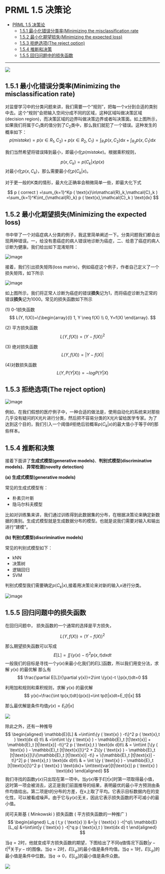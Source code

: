 # PRML 1.5 决策论

- [PRML 1.5 决策论](#PRML-15-决策论)
	- [1.5.1 最小化错误分类率(Minimizing the misclassification rate](#151-最小化错误分类率Minimizing-the-misclassification-rate)
	- [1.5.2 最小化期望损失(Minimizing the expected loss)](#152-最小化期望损失Minimizing-the-expected-loss)
	- [1.5.3 拒绝选项(The reject option)](#153-拒绝选项The-reject-option)
	- [1.5.4 推断和决策](#154-推断和决策)
	- [1.5.5 回归问题中的损失函数](#155-回归问题中的损失函数)

---
![](..\img\1.8.png)

## 1.5.1 最小化错误分类率(Minimizing the misclassification rate)

对监督学习中的分类问题来讲，我们需要一个“规则”，把每一个$x$分到合适的类别中去。这个“规则”会把输入空间分成不同的区域，这种区域叫做决策区域(decision region)，而决策区域的边界叫做决策边界或者叫决策面。如上图所示，如果我们将属于$C_1$类的值分到了$C_2$类中，那么我们就犯了一个错误。这种发生的概率如下：
$$
p(mistake) = p(x\in R_1, C_2)+p(x\in R_2, C_1)=\int_{R_1}p(x,C_2)\mathrm{d} x+\int_{R_2}p(x,C_1)\mathrm{d} x
$$

我们当然希望将错误降到最小，即最小化$p(mistake)$。根据乘积规则，

$$
p(x, C_k)=p(C_k|x)p(x)
$$
对最小化$p(x, C_k)$，那么需要最小化$p(C_k|x)$。

对于更⼀般的K类的情形，最大化正确率会稍微简单⼀些，即最大化下式

$$
p ( correct )
  =\sum_{k=1}^Kp ( \text{x}\in\mathcal{R}_k,\mathcal{C}_k )
  =\sum_{k=1}^K\int_{\mathcal{R}_k} p ( \text{x},\mathcal{C}_k ) \text{dx}
  $$


## 1.5.2 最小化期望损失(Minimizing the expected loss)

书中举了一个对癌症病人分类的例子，我这里简单阐述一下。分类问题我们都会出现两种错误。一，给没有患癌症的病人错误地诊断为癌症，二、给患了癌症的病人诊断为健康。我们给出如下混淆矩阵：

![image](../img/1.9.png)

接着，我们引出损失矩阵(loss matrix)，例如癌症这个例子，作者自己定义了一个损失矩阵，如下所示

![image](../img/1.10.png)

如上图所示，我们将正常人诊断为癌症的错误**损失**记为1，而将癌症诊断为正常的错误**损失**记为1000。常见的损失函数如下所示

(1)  0-1损失函数
$$
L(Y, f(X))=\{\begin{array}{l}
1, Y \neq f(X) \\
0, Y=f(X)
\end{array}.
$$

(2) 平方损失函数
$$
L(Y,f(X))=(Y-f(X))^2
$$

(3) 绝对损失函数
$$
L(Y,f(X))=|Y-f(X)|
$$

(4)对数损失函数
$$
L(Y,P(Y|X))=-logP(Y|X)
$$

## 1.5.3 拒绝选项(The reject option)

![image](../img/1.11.png)

例如，在我们假想的医疗例⼦中，⼀种合适的做法是，使⽤⾃动化的系统来对那些⼏乎没有疑问的X光片进行分类，然后把不容易分类的X光片留给医学专家。为了达到这个目的，我们引入一个阈值$\theta$拒绝后验概率$p(C_k|x)$的最大值小于等于$\theta$的那些样本。

## 1.5.4 推断和决策

接着下面讲了**生成式模型(generative models)**、**判别式模型(discriminative models)**、**异常检测(novelty detection)**

**(a) 生成式模型(generative models)**

常见的生成式模型有：

- 朴素贝叶斯
- 隐马尔科夫模型

比如对训练集来讲，我们通过训练得到此数据集的分布，在根据决策论来确定新数据的类别。生成式模型就是生成数据分布的模型。也就是说我们需要对输入和输出进行“建模”。

**(b) 判别式模型(discriminative models)**

常见的判别式模型如下：

- kNN
- 决策树
- 逻辑回归
- SVM

判别式模型我们需要确定$p(C_k|x)$,接着用决策论来对新的输入$x$进行分类。

![image](../img/1.12.png)

## 1.5.5 回归问题中的损失函数
在回归问题中， 损失函数的一个通常的选择是平方损失，

$$
L(Y,f(X))=(Y-f(X))^2
$$

那么期望损失函数可以写成
$$
E[L]=\iint \{y(x)-t  \}^2p(x,t)dxdt
$$
一般我们的目标是寻找一个$y(x)$来最小化我们的$E[L]$函数，所以我们用变分法，求解 $y ( \text{x} )$ 的最优解
那么有
$$
\frac{\partial E[L]}{\partial y(x)}=2\int \{y(x)-t  \}p(x,t)dt=0
$$

利用加和规则和乘积规则，求解 $y ( \text{x} )$ 的最优解
$$
y(x)=\frac{\int tp(x,t)dt}{p(x)}=\int tp(t|x)dt=E_t[t|x]
$$

那么最优解是条件均值$y(x)=E_t[t|x]$

![](../img/1.13.png)

除此之外，还有一种推导
$$
\begin{aligned}
\mathbb{E}[L]
    & =\int\int\{y ( \text{x} ) -t\}^2 p ( \text{x},t ) \text{dx d} t\\
    & =\int\int \{y ( \text{x} ) - \mathbb{E}_t [t|\text{x}] + \mathbb{E}_t [t|\text{x}] -t\}^2 p ( \text{x},t ) \text{dx d}t\\
    & = \int\int [\{y ( \text{x} ) - \mathbb{E}_t [t|\text{x}]\}^2 + 2\{y ( \text{x} ) - \mathbb{E}_t [t|\text{x}]\}\{\mathbb{E}_t [t|\text{x}] -t\} + \{\mathbb{E}_t [t|\text{x}] -t\}^2] p ( \text{x},t ) \text{dx d}t\\
    & = \int \{y ( \text{x} ) - \mathbb{E}_t [t|\text{x}]\}^2 p ( \text{x} ) \text{dx}+ \int\text{var}[t|\text{x}] p ( \text{x} ) \text{dx}
\end{aligned}
$$
我们寻找的函数$y(x)$只出现在第⼀项中。当$y(x)$等于$E[t | x]$时第⼀项取得最小值，这时第⼀项会被消去，这正是我们前面推导的结果，表明最优的最小平方预测由条件均值给出。第二项是t的分布的方差，在x上取了平均。它表示目标数据内在的变化性，可以被看成噪声。由于它与$y(x)$无关，因此它表示损失函数的不可减小的最小值。

闵可夫斯基 ( Minkowski ) 损失函数 ( 平方损失函数的一种推广 ) 
$$
\begin{aligned}
L_q ( t,y ( \text{x} )) &=|y ( \text{x} ) -t|^q\\
\mathbb{E}[L_q] &=\int\int|y ( \text{x} ) -t|^q p ( \text{x},t ) \text{dx d} t
\end{aligned}
$$

当$q=2$时，他就变成平方损失函数的期望，下图给出了不同q值情况下函数$|y-t|^q$关于$y-t$的图像。当$q=2$时，$E[L_p]$的最小值是条件均值。当$q=1$时，$E[L_p]$的最小值是条件中位数。当$q\rightarrow0$，$E[L_p]$的最小值是条件众数。

![](../img/1.14.png)
